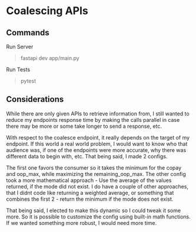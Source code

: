 # Coalescing APIs

## Commands
Run Server
> fastapi dev app/main.py

Run Tests
> pytest

## Considerations
While there are only given APIs to retrieve information from, I still wanted to reduce my endpoints response time
by making the calls parallel in case there may be more or some take longer to send a response, etc.

With respect to the coalesce endpoint, it really depends on the target of my endpoint. If this 
world a real world problem, I would want to know who that audience was, if one of the endpoints were
more accurate, why there was different data to begin with, etc. That being said, I made 2 configs.

The first one favors the consumer so it takes the minimum for the copay and oop_max, while maximizing
the remaining_oop_max. The other config took a more mathematical approach - Use the average of the
values returned, if the mode did not exist. I do have a couple of other approaches, that I didnt code
like returning a weighted average, or something that combines the first 2 - return the minimum if the mode does not exist.

That being said, I elected to make this dynamic so I could tweak it some more. So it is possible to customize
the config using built-in math functions. If we wanted something more robust, I would need more time.
